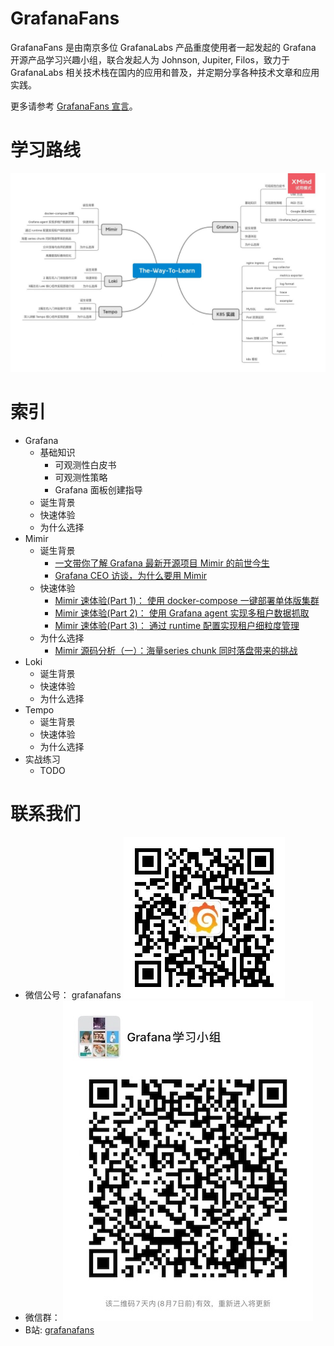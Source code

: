 # GrafanaFans

GrafanaFans 是由南京多位 GrafanaLabs 产品重度使用者一起发起的 Grafana 开源产品学习兴趣小组，联合发起人为 Johnson, Jupiter, Filos，致力于 GrafanaLabs 相关技术栈在国内的应用和普及，并定期分享各种技术文章和应用实践。

更多请参考 [GrafanaFans 宣言](/About.md)。

# 学习路线

![path.png](/images/learn.jpeg)


# 索引

- Grafana
  - 基础知识
    - 可观测性白皮书
    - 可观测性策略
    - Grafana 面板创建指导
  - 诞生背景
  - 快速体验
  - 为什么选择
- Mimir
  - 诞生背景
    - [一文带你了解 Grafana 最新开源项目 Mimir 的前世今生](/mimir/basic/from.md)
    - [Grafana CEO 访谈，为什么要用 Mimir](/mimir/basic/why.md)
  - 快速体验
    - [Mimir 速体验(Part 1)： 使用 docker-compose 一键部署单体版集群](/mimir/play-with-grafana-mimir/step1.md)
    - [Mimir 速体验(Part 2)： 使用 Grafana agent 实现多租户数据抓取](/mimir/play-with-grafana-mimir/step2.md)
    - [Mimir 速体验(Part 3)： 通过 runtime 配置实现租户细粒度管理](/mimir/play-with-grafana-mimir/step3.md)
  - 为什么选择
    - [Mimir 源码分析（一）：海量series chunk 同时落盘带来的挑战](/mimir/why-billion-series/01-chunk-queue.md)
- Loki
  - 诞生背景
  - 快速体验
  - 为什么选择
- Tempo
  - 诞生背景
  - 快速体验
  - 为什么选择
- 实战练习
  - TODO

# 联系我们

- 微信公号： grafanafans
![qrocode_weixin](/images/qrcode_weixin.jpeg)
- 微信群： ![qrcode.jpeg](/images/qrcode.jpeg)
- B站: [grafanafans](https://space.bilibili.com/108263255)
